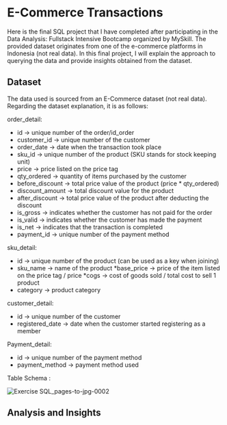# E-Commerce Transactions
Here is the final SQL project that I have completed after participating in the Data Analysis: Fullstack Intensive Bootcamp organized by MySkill. The provided dataset originates from one of the e-commerce platforms in Indonesia (not real data). In this final project, I will explain the approach to querying the data and provide insights obtained from the dataset.

## Dataset
The data used is sourced from an E-Commerce dataset (not real data). Regarding the dataset explanation, it is as follows:

order_detail:
* id → unique number of the order/id_order
* customer_id → unique number of the customer
* order_date → date when the transaction took place
* sku_id → unique number of the product (SKU stands for stock keeping unit)
* price → price listed on the price tag
* qty_ordered → quantity of items purchased by the customer
* before_discount → total price value of the product (price * qty_ordered)
* discount_amount → total discount value for the product
* after_discount → total price value of the product after deducting the discount
* is_gross → indicates whether the customer has not paid for the order
* is_valid → indicates whether the customer has made the payment
* is_net → indicates that the transaction is completed
* payment_id → unique number of the payment method

sku_detail:
* id → unique number of the product (can be used as a key when joining)
* sku_name → name of the product
*base_price → price of the item listed on the price tag / price
*cogs → cost of goods sold / total cost to sell 1 product
* category → product category

customer_detail:
* id → unique number of the customer
* registered_date → date when the customer started registering as a member

Payment_detail:
* id → unique number of the payment method
* payment_method → payment method used

Table Schema :

![Exercise SQL_pages-to-jpg-0002](https://github.com/patrickjonathann/E-Commerce-Transactions/assets/157958714/e17c1d38-0a01-44c7-97fa-42522f90d09c)

## Analysis and Insights

